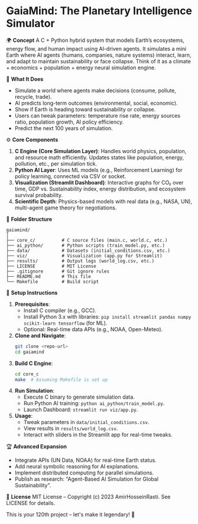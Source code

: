 # GaiaMind: The Planetary Intelligence Simulator

🌍 **Concept**
A C + Python hybrid system that models Earth’s ecosystems, energy flow, and human impact using AI-driven agents. It simulates a mini Earth where AI agents (humans, companies, nature systems) interact, learn, and adapt to maintain sustainability or face collapse. Think of it as a climate + economics + population + energy neural simulation engine.

🧠 **What It Does**
- Simulate a world where agents make decisions (consume, pollute, recycle, trade).
- AI predicts long-term outcomes (environmental, social, economic).
- Show if Earth is heading toward sustainability or collapse.
- Users can tweak parameters: temperature rise rate, energy sources ratio, population growth, AI policy efficiency.
- Predict the next 100 years of simulation.

⚙️ **Core Components**
1. **C Engine (Core Simulation Layer)**: Handles world physics, population, and resource math efficiently. Updates states like population, energy, pollution, etc., per simulation tick.
2. **Python AI Layer**: Uses ML models (e.g., Reinforcement Learning) for policy learning, connected via CSV or socket.
3. **Visualization (Streamlit Dashboard)**: Interactive graphs for CO₂ over time, GDP vs. Sustainability index, energy distribution, and ecosystem survival probability.
4. **Scientific Depth**: Physics-based models with real data (e.g., NASA, UN), multi-agent game theory for negotiations.

📂 **Folder Structure**
```
gaiamind/
│
├── core_c/          # C source files (main.c, world.c, etc.)
├── ai_python/       # Python scripts (train_model.py, etc.)
├── data/            # Datasets (initial_conditions.csv, etc.)
├── viz/             # Visualization (app.py for Streamlit)
├── results/         # Output logs (world_log.csv, etc.)
├── LICENSE          # MIT License
├── .gitignore       # Git ignore rules
├── README.md        # This file
└── Makefile         # Build script
```

🚀 **Setup Instructions**
1. **Prerequisites**:
   - Install C compiler (e.g., GCC).
   - Install Python 3.x with libraries: `pip install streamlit pandas numpy scikit-learn tensorflow` (for ML).
   - Optional: Real-time data APIs (e.g., NOAA, Open-Meteo).
2. **Clone and Navigate**:
   ```bash
   git clone <repo-url>
   cd gaiamind
   ```
3. **Build C Engine**:
   ```bash
   cd core_c
   make  # Assuming Makefile is set up
   ```
4. **Run Simulation**:
   - Execute C binary to generate simulation data.
   - Run Python AI training: `python ai_python/train_model.py`.
   - Launch Dashboard: `streamlit run viz/app.py`.
5. **Usage**:
   - Tweak parameters in `data/initial_conditions.csv`.
   - View results in `results/world_log.csv`.
   - Interact with sliders in the Streamlit app for real-time tweaks.

🏆 **Advanced Expansion**
- Integrate APIs (UN Data, NOAA) for real-time Earth status.
- Add neural symbolic reasoning for AI explanations.
- Implement distributed computing for parallel simulations.
- Publish as research: "Agent-Based AI Simulation for Global Sustainability".

📄 **License**
MIT License – Copyright (c) 2023 AmirHosseinRasti. See LICENSE for details.

This is your 120th project – let's make it legendary! 🚀
